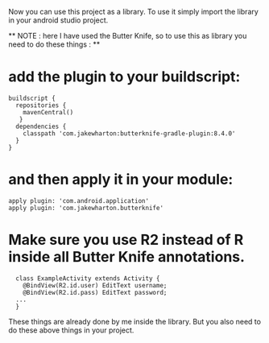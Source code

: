 Now you can use this project as a library. To use it simply import the library in your android studio project.

** NOTE : here I have used the Butter Knife, so to use this as library you need to do these things : **

# add the plugin to your buildscript:

    buildscript {
      repositories {
        mavenCentral()
       }
      dependencies {
        classpath 'com.jakewharton:butterknife-gradle-plugin:8.4.0'
      }
    }

# and then apply it in your module:

    apply plugin: 'com.android.application'
    apply plugin: 'com.jakewharton.butterknife'

# Make sure you use R2 instead of R inside all Butter Knife annotations.

      class ExampleActivity extends Activity {
        @BindView(R2.id.user) EditText username;
        @BindView(R2.id.pass) EditText password;
      ...
      }

These things are already done by me inside the library. But you also need to do these above things in your project.
